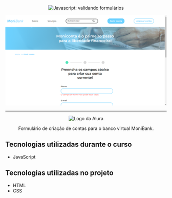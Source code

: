<p align="center"> <img src="https://imgur.com/mIBmcEL.png" alt="Javascript: validando formulários"> </p>

<p align="center"> <img src="img/projeto-banco.png" alt="Javascript: Projeto"> </p>

<hr>

<p align="center"> <img src="https://github.com/MonicaHillman/aluraplay-requisicoes/blob/main/img/logo.png" alt="Logo da Alura"> </p>
<p align="center">Formulário de criação de contas para o banco virtual MoniBank.</p>

## Tecnologias utilizadas durante o curso
* JavaScript

## Tecnologias utilizadas no projeto
* HTML
* CSS
